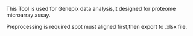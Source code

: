 This Tool is used for Genepix data analysis,it designed for proteome microarray assay.

Preprocessing is required:spot must aligned first,then export to .xlsx file.


